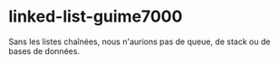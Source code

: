 # linked-list-guime7000

Sans les listes chaînées, nous n'aurions pas de queue, de stack ou de bases de données.